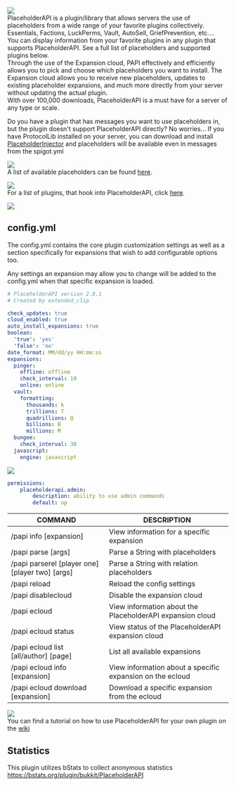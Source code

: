 ![](https://www.spigotmc.org/attachments/logo2-png.323867/)  
PlaceholderAPI is a plugin/library that allows servers the use of placeholders from a wide range of your favorite plugins collectively.  
Essentials, Factions, LuckPerms, Vault, AutoSell, GriefPrevention, etc....  
You can display information from your favorite plugins in any plugin that supports PlaceholderAPI. See a full list of placeholders and supported plugins below.  
Through the use of the Expansion cloud, PAPI effectively and efficiently allows you to pick and choose which placeholders you want to install. The Expansion cloud allows you to receive new placeholders, updates to existing placeholder expansions, and much more directly from your server without updating the actual plugin.  
With over 100,000 downloads, PlaceholderAPI is a must have for a server of any type or scale.

Do you have a plugin that has messages you want to use placeholders in, but the plugin doesn't support PlaceholderAPI directly? No worries... If you have ProtocolLib installed on your server, you can download and install [PlaceholderInjector](https://www.spigotmc.org/resources/chatinjector.38327/) and placeholders will be available even in messages from the spigot.yml  

![](https://www.spigotmc.org/attachments/placeholders2-png.323869/)  
A list of available placeholders can be found [here](https://github.com/help-chat/PlaceholderAPI/wiki).

![](https://www.spigotmc.org/attachments/pluginsusing2-png.323870/)  
For a list of plugins, that hook into PlaceholderAPI, click [here](https://www.spigotmc.org/wiki/placeholderapi-compatible-plugins/).

![](https://www.spigotmc.org/attachments/configs2-png.323865/)  
## config.yml
The config.yml contains the core plugin customization settings as well as a section specifically for expansions that wish to add configurable options too. 

Any settings an expansion may allow you to change will be added to the config.yml when that specific expansion is loaded.  
```yaml
# PlaceholderAPI version 2.8.1
# Created by extended_clip

check_updates: true
cloud_enabled: true
auto_install_expansions: true
boolean:
  'true': 'yes'
  'false': 'no'
date_format: MM/dd/yy HH:mm:ss
expansions:
  pinger:
    offline: offline
    check_interval: 10
    online: online
  vault:
    formatting:
      thousands: k
      trillions: T
      quadrillions: Q
      billions: B
      millions: M
  bungee:
    check_interval: 30
  javascript:
    engine: javascript
```

![](https://www.spigotmc.org/attachments/permissions2-png.323868/)  
```yaml
permissions:
    placeholderapi.admin:
        description: ability to use admin commands
        default: op
```

COMMAND | DESCRIPTION
------- | -----------
/papi info [expansion] | View information for a specific expansion
/papi parse [args] | Parse a String with placeholders
/papi parserel [player one] [player two] [args] | Parse a String with relation placeholders
/papi reload | Reload the config settings
/papi disablecloud | Disable the expansion cloud
/papi ecloud | View information about the PlaceholderAPI expansion cloud
/papi ecloud status | View status of the PlaceholderAPI expansion cloud
/papi ecloud list [all/author] [page] | List all available expansions
/papi ecloud info [expansion] | View information about a specific expansion on the ecloud
/papi ecloud download [expansion] | Download a specific expansion from the ecloud 

![](https://www.spigotmc.org/attachments/api_usage2-png.323863/)  
You can find a tutorial on how to use PlaceholderAPI for your own plugin on the [wiki](https://github.com/help-chat/PlaceholderAPI/wiki/Hook-into-PlaceholderAPI)

## Statistics
This plugin utilizes bStats to collect anonymous statistics
https://bstats.org/plugin/bukkit/PlaceholderAPI
